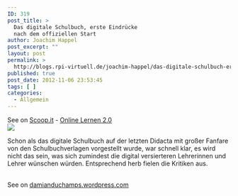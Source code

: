 ```yaml
---
ID: 319
post_title: >
  Das digitale Schulbuch, erste Eindrücke
  nach dem offiziellen Start
author: Joachim Happel
post_excerpt: ""
layout: post
permalink: >
  http://blogs.rpi-virtuell.de/joachim-happel/das-digitale-schulbuch-erste-eindrucke-nach-dem-offiziellen-start/
published: true
post_date: 2012-11-06 23:53:45
tags: [ ]
categories:
  - Allgemein
---
```

See on <a href='http://www.scoop.it/t/online-lernen-2-0/p/3231129307/das-digitale-schulbuch-erste-eindrucke-nach-dem-offiziellen-start'>Scoop.it</a> - <a href='http://www.scoop.it/t/online-lernen-2-0'>Online Lernen 2.0</a><br /><a href='http://www.scoop.it/t/online-lernen-2-0/p/3231129307/das-digitale-schulbuch-erste-eindrucke-nach-dem-offiziellen-start'><img src='http://img.scoop.it/Zb4gq7IC18dAYyHKkAHG-Dl72eJkfbmt4t8yenImKBXEejxNn4ZJNZ2ss5Ku7Cxt' /></a><br /><p>Schon als das digitale Schulbuch auf der letzten Didacta mit gro&szlig;er Fanfare von den Schulbuchverlagen vorgestellt wurde, war schnell klar, es wird nicht das sein, was sich zumindest die digital versierteren Lehrerinnen und Lehrer w&uuml;nschen w&uuml;rden. Entsprechend herb fielen die Kritiken aus.</p><br />See on <a href='http://damianduchamps.wordpress.com/2012/11/06/das-digitale-schulbuch-erste-eindrucke-nach-dem-offiziellen-start/'>damianduchamps.wordpress.com</a>